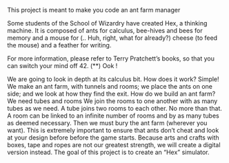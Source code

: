 This project is meant to make you code an ant farm manager


Some students of the School of Wizardry have created Hex, a thinking machine. It is
composed of ants for calculus, bee-hives and bees for memory and a mouse for (.. Huh,
right, what for already?) cheese (to feed the mouse) and a feather for writing.

For more information, please refer to Terry Pratchett’s books, so
that you can switch your mind off 42. (**) Ook !

We are going to look in depth at its calculus bit. How does it work? Simple! We
make an ant farm, with tunnels and rooms; we place the ants on one side; and we look
at how they find the exit.
How do we build an ant farm? We need tubes and rooms
We join the rooms to one another with as many tubes as we need. A tube joins two
rooms to each other. No more than that. A room can be linked to an infinite number
of rooms and by as many tubes as deemed necessary. Then we must bury the ant farm
(wherever you want). This is extremely important to ensure that ants don’t cheat and
look at your design before before the game starts.
Because arts and crafts with boxes, tape and ropes are not our greatest strength, we will
create a digital version instead.
The goal of this project is to create an “Hex” simulator.
